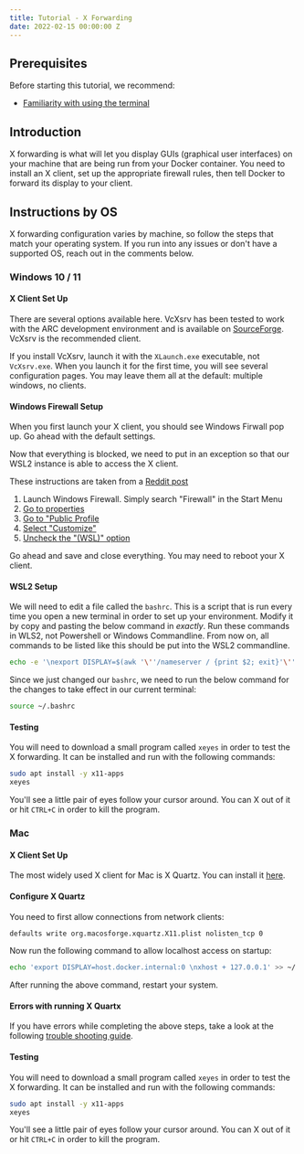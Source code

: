 ```yaml
---
title: Tutorial - X Forwarding
date: 2022-02-15 00:00:00 Z
---
```


## Prerequisites

Before starting this tutorial, we recommend:
- [Familiarity with using the terminal](terminal)

## Introduction

X forwarding is what will let you display GUIs (graphical user interfaces)
on your machine that are being run from your Docker container. You need
to install an X client, set up the appropriate firewall rules, then tell Docker
to forward its display to your client.

## Instructions by OS

X forwarding configuration varies by machine, so follow the steps that match your operating system. If you run into any issues or don't have a supported OS, reach out in the comments below.

### Windows 10 / 11

#### X Client Set Up
There are several options available here. VcXsrv has been tested to work with
the ARC development environment and is available on [SourceForge](https://sourceforge.net/projects/vcxsrv/).
VcXsrv is the recommended client.

If you install VcXsrv, launch it with the `XLaunch.exe` executable, not `VcXsrv.exe`.
When you launch it for the first time, you will see several configuration pages.
You may leave them all at the default: multiple windows, no clients.

#### Windows Firewall Setup
When you first launch your X client, you should see Windows Firwall pop up. Go
ahead with the default settings.

Now that everything is blocked, we need to put in an exception so that our WSL2
instance is able to access the X client.

These instructions are taken from a [Reddit post](https://www.reddit.com/r/Windows10/comments/gd7n5z/how_do_i_convince_windows_10_that_a_vethernet/)
1. Launch Windows Firewall. Simply search "Firewall" in the Start Menu
2. [Go to properties](https://i.imgur.com/oo9L3pH.png)
3. [Go to "Public Profile](https://i.imgur.com/ZbSjO8k.png)
4. [Select "Customize"](https://i.imgur.com/1rOprzr.png)
5. [Uncheck the "(WSL)" option](https://i.imgur.com/9ZaWc3S.png)

Go ahead and save and close everything. You may need to reboot your X client.

#### WSL2 Setup

We will need to edit a file called the `bashrc`. This is a script that is run
every time you open a new terminal in order to set up your environment. Modify
it by copy and pasting the below command in _exactly_. Run these commands in
WLS2, not Powershell or Windows Commandline. From now on, all commands to be
listed like this should be put into the WSL2 commandline.
```bash
echo -e '\nexport DISPLAY=$(awk '\''/nameserver / {print $2; exit}'\'' /etc/resolv.conf 2>/dev/null):0\nexport LIBGL_ALWAYS_INDIRECT=1' >> ~/.bashrc
```
Since we just changed our `bashrc`, we need to run the below command for the
changes to take effect in our current terminal:
```bash
source ~/.bashrc
```

#### Testing
You will need to download a small program called `xeyes` in order to test the X
forwarding. It can be installed and run with the following commands:
```bash
sudo apt install -y x11-apps
xeyes
```
You'll see a little pair of eyes follow your cursor around. You can X out of it
or hit `CTRL+C` in order to kill the program.

### Mac

#### X Client Set Up

The most widely used X client for Mac is X Quartz. You can install it [here](https://www.xquartz.org/).

#### Configure X Quartz

You need to first allow connections from network clients:

```zsh
defaults write org.macosforge.xquartz.X11.plist nolisten_tcp 0
```

Now run the following command to allow localhost access on startup:

```zsh
echo 'export DISPLAY=host.docker.internal:0 \nxhost + 127.0.0.1' >> ~/.zshrc
```

After running the above command, restart your system.

#### Errors with running X Quartx

If you have errors while completing the above steps, take a look at the following [trouble shooting guide](mac-errors).

#### Testing 

You will need to download a small program called `xeyes` in order to test the X
forwarding. It can be installed and run with the following commands:
```bash
sudo apt install -y x11-apps
xeyes
```
You'll see a little pair of eyes follow your cursor around. You can X out of it
or hit `CTRL+C` in order to kill the program.
